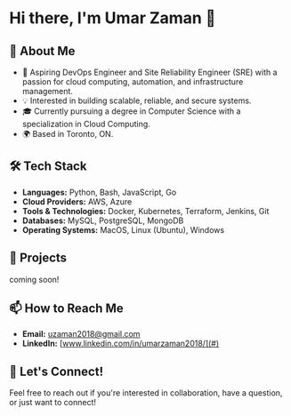 # Hi there, I'm Umar Zaman 👋

## 🚀 About Me
- 🌱 Aspiring DevOps Engineer and Site Reliability Engineer (SRE) with a passion for cloud computing, automation, and infrastructure management.
- 💡 Interested in building scalable, reliable, and secure systems.
- 🎓 Currently pursuing a degree in Computer Science with a specialization in Cloud Computing.
- 🌍 Based in Toronto, ON.

## 🛠️ Tech Stack
- **Languages:** Python, Bash, JavaScript, Go
- **Cloud Providers:** AWS, Azure
- **Tools & Technologies:** Docker, Kubernetes, Terraform, Jenkins, Git
- **Databases:** MySQL, PostgreSQL, MongoDB
- **Operating Systems:** MacOS, Linux (Ubuntu), Windows

## 🔧 Projects

coming soon!
<!--
1. **[Project Name](#)**
   - Description: A brief description of what this project is about and what technologies you used.
   - Tech Stack: [Technologies used]
   - Role: [Your role in the project]
   - [GitHub Repo](#) | [Live Demo](#)

2. **[Project Name](#)**
   - Description: A brief description of what this project is about and what technologies you used.
   - Tech Stack: [Technologies used]
   - Role: [Your role in the project]
   - [GitHub Repo](#) | [Live Demo](#)
-->

<!--
## 📝 Blog & Writing
- [Your Blog/Medium/Dev.to](#) - Where I write about DevOps, Cloud Computing, and SRE topics.
-->

## 📫 How to Reach Me
- **Email:** [uzaman2018@gmail.com](mailto:uzaman2018@gmail.com)
- **LinkedIn:** [www.linkedin.com/in/umarzaman2018/](#)


<!--
## 🌟 Fun Fact
- I love automating repetitive tasks and am passionate about using technology to solve real-world problems.

## 📈 GitHub Stats
![Your GitHub Stats](https://github-readme-stats.vercel.app/api?username=yourusername&show_icons=true&theme=radical)

## 🏆 Top Languages
![Top Langs](https://github-readme-stats.vercel.app/api/top-langs/?username=yourusername&layout=compact)

## 🖥️ DevOps & SRE Quote
*“Automate. Optimize. Scale.”*
-->

## 🤝 Let's Connect!
Feel free to reach out if you're interested in collaboration, have a question, or just want to connect!

